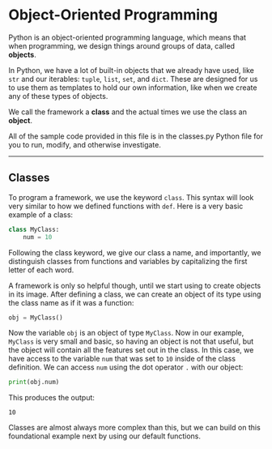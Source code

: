 # Object-Oriented Programming

Python is an object-oriented programming language, which means that when programming, we design things around groups of data, called **objects**.

In Python, we have a lot of built-in objects that we already have used, like `str` and our iterables: `tuple`, `list`, `set`, and `dict`. These are designed for us to use them as templates to hold our own information, like when we create any of these types of objects.

We call the framework a **class** and the actual times we use the class an **object**.

All of the sample code provided in this file is in the classes.py Python file for you to run, modify, and otherwise investigate.

---

## Classes

To program a framework, we use the keyword `class`. This syntax will look very similar to how we defined functions with `def`. Here is a very basic example of a class:

```python
class MyClass:
    num = 10
```

Following the class keyword, we give our class a name, and importantly, we distinguish classes from functions and variables by capitalizing the first letter of each word.

A framework is only so helpful though, until we start using to create objects in its image. After defining a class, we can create an object of its type using the class name as if it was a function:

```python
obj = MyClass()
```

Now the variable `obj` is an object of type `MyClass`. Now in our example, `MyClass` is very small and basic, so having an object is not that useful, but the object will contain all the features set out in the class. In this case, we have access to the variable `num` that was set to `10` inside of the class definition. We can access `num` using the dot operator `.` with our object:

```python
print(obj.num)
```

This produces the output:

```
10
```

Classes are almost always more complex than this, but we can build on this foundational example next by using our default functions.

